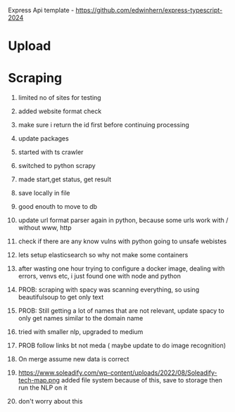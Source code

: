 Express Api template - https://github.com/edwinhern/express-typescript-2024

# Upload

# Scraping

1. limited no of sites for testing
2. added website format check
3. make sure i return the id first before continuing processing
4. update packages

5. started with ts crawler
6. switched to python scrapy
7. made start,get status, get result
8. save locally in file
9. good enouth to move to db
10. update url format parser again in python, because some urls work with / without www, http
11. check if there are any know vulns with python going to unsafe webistes
12. lets setup elasticsearch so why not make some containers
13. after wasting one hour trying to configure a docker image, dealing with errors, venvs etc, i just found one with node and python
14. PROB: scraping with spacy was scanning everything, so using beautifulsoup to get only text
15. PROB: Still getting a lot of names that are not relevant, update spacy to only get names similar to the domain name
16. tried with smaller nlp, upgraded to medium
17. PROB follow links bt not meda ( maybe update to do image recognition)

18. On merge assume new data is correct
19. https://www.soleadify.com/wp-content/uploads/2022/08/Soleadify-tech-map.png added file system because of this, save to storage then run the NLP on it
20. don't worry about this
